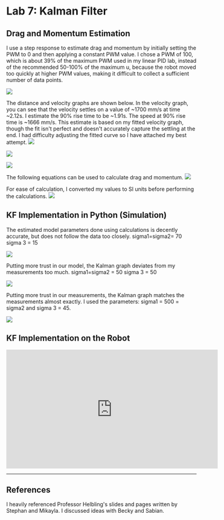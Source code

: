 # Lab 7: Kalman Filter


## Drag and Momentum Estimation

I use a step response to estimate drag and momentum by initially setting the PWM to 0 and then applying a constant PWM value. I chose a PWM of 100, which is about 39% of the maximum PWM used in my linear PID lab, instead of the recommended 50-100% of the maximum u, because the robot moved too quickly at higher PWM values, making it difficult to collect a sufficient number of data points.

![](images/Lab7/100pwm.jpeg)

The distance and velocity graphs are shown below. In the velocity graph, you can see that the velocity settles on a value of ~1700 mm/s at time ~2.12s. I estimate the 90% rise time to be ~1.91s. The speed at 90% rise time is ~1666 mm/s. This estimate is based on my fitted velocity graph, though the fit isn't perfect and doesn't accurately capture the settling at the end. I had difficulty adjusting the fitted curve so I have attached my best attempt.
![](images/Lab7/distance.jpeg)

![](images/Lab7/velocity.jpeg)

![](images/Lab7/fitted_velocity.jpeg)

The following equations can be used to calculate drag and momentum.
![](images/Lab7/drag_eq.png)

For ease of calculation, I converted my values to SI units before performing the calculations.
![](images/Lab7/calc.png)


## KF Implementation in Python (Simulation)
The estimated model parameters done using calculations is decently accurate, but does not follow the data too closely. sigma1=sigma2= 70 sigma 3 = 15

![](images/Lab7/model_est.jpeg)

Putting more trust in our model, the Kalman graph deviates from my measurements too much. sigma1=sigma2 = 50 sigma 3 = 50

![](images/Lab7/kf_model_py.jpeg)

Putting more trust in our measurements, the Kalman graph matches the measurements almost exactly. I used the parameters: sigma1 = 500 = sigma2 and sigma 3 = 45.

![](images/Lab7/kf_measure_py.jpeg)


## KF Implementation on the Robot

<iframe width="560" height="315" src="https://www.youtube.com/embed/kqI4PpA5Q6U" frameborder="0" allow="accelerometer; autoplay; encrypted-media; gyroscope; picture-in-picture" allowfullscreen></iframe>

___
## References
I heavily referenced Professor Helbling's slides and pages written by Stephan and Mikayla. I discussed ideas with Becky and Sabian.

